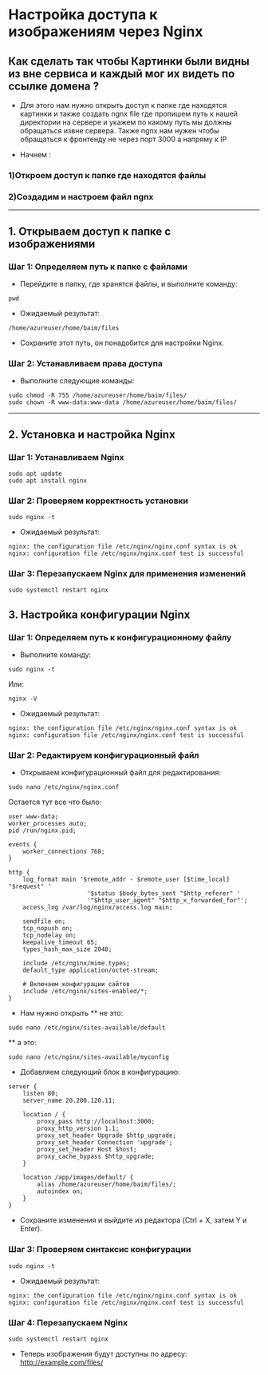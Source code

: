 # Настройка доступа к изображениям через Nginx
## Как сделать так чтобы Картинки были видны из вне сервиса и каждый мог их видеть по ссылке домена ?
* Для этого нам нужно открыть доступ к папке где находятся картинки и также  создать ngnx file где пропишем путь к нашей директории на сервере и укажем по какому путь мы должны обращаться извне сервера. Также ngnx нам нужен чтобы обращаться к фронтенду не через порт 3000 а напряму к IP

* Начнем :
### 1)Откроем доступ к папке где находятся файлы
### 2)Создадим и настроем файл ngnx
------------


## 1. Открываем доступ к папке с изображениями

### Шаг 1: Определяем путь к папке с файлами

* Перейдите в папку, где хранятся файлы, и выполните команду:
```
pwd
```

* Ожидаемый результат:
```
/home/azureuser/home/baim/files
```

* Сохраните этот путь, он понадобится для настройки Nginx.

### Шаг 2: Устанавливаем права доступа

* Выполните следующие команды:
```
sudo chmod -R 755 /home/azureuser/home/baim/files/
sudo chown -R www-data:www-data /home/azureuser/home/baim/files/
```

--------------
## 2. Установка и настройка Nginx

### Шаг 1: Устанавливаем Nginx

```
sudo apt update
sudo apt install nginx
```

### Шаг 2: Проверяем корректность установки

```
sudo nginx -t
```
* Ожидаемый результат:
```
nginx: the configuration file /etc/nginx/nginx.conf syntax is ok
nginx: configuration file /etc/nginx/nginx.conf test is successful
```
### Шаг 3: Перезапускаем Nginx для применения изменений
```
sudo systemctl restart nginx
```


## 3. Настройка конфигурации Nginx

### Шаг 1: Определяем путь к конфигурационному файлу

* Выполните команду:
```
sudo nginx -t
```
Или:
```
nginx -V
```
* Ожидаемый результат:
```
nginx: the configuration file /etc/nginx/nginx.conf syntax is ok
nginx: configuration file /etc/nginx/nginx.conf test is successful
```
### Шаг 2: Редактируем конфигурационный файл

* Открываем конфигурационный файл для редактирования:
```
sudo nano /etc/nginx/nginx.conf
```
Остается тут все что было:
```
user www-data;
worker_processes auto;
pid /run/nginx.pid;

events {
    worker_connections 768;
}

http {
    log_format main '$remote_addr - $remote_user [$time_local] "$request" '
                      '$status $body_bytes_sent "$http_referer" '
                      '"$http_user_agent" "$http_x_forwarded_for"';
    access_log /var/log/nginx/access.log main;

    sendfile on;
    tcp_nopush on;
    tcp_nodelay on;
    keepalive_timeout 65;
    types_hash_max_size 2048;

    include /etc/nginx/mime.types;
    default_type application/octet-stream;

    # Включаем конфигурации сайтов
    include /etc/nginx/sites-enabled/*;
}
```

* Нам нужно открыть 
** не это: 
```
sudo nano /etc/nginx/sites-available/default
```
** а это:
```
sudo nano /etc/nginx/sites-available/myconfig
```
* Добавляем следующий блок в конфигурацию:

```
server {
    listen 80;
    server_name 20.200.120.11;

    location / {
        proxy_pass http://localhost:3000;
        proxy_http_version 1.1;
        proxy_set_header Upgrade $http_upgrade;
        proxy_set_header Connection 'upgrade';
        proxy_set_header Host $host;
        proxy_cache_bypass $http_upgrade;
    }

    location /app/images/default/ {
        alias /home/azureuser/home/baim/files/;
        autoindex on;
    }
}
```

* Сохраните изменения и выйдите из редактора (Ctrl + X, затем Y и Enter).

### Шаг 3: Проверяем синтаксис конфигурации
```
sudo nginx -t
```
* Ожидаемый результат:
```
nginx: the configuration file /etc/nginx/nginx.conf syntax is ok
nginx: configuration file /etc/nginx/nginx.conf test is successful
```
### Шаг 4: Перезапускаем Nginx
```
sudo systemctl restart nginx
```
* Теперь изображения будут доступны по адресу:
http://example.com/files/


